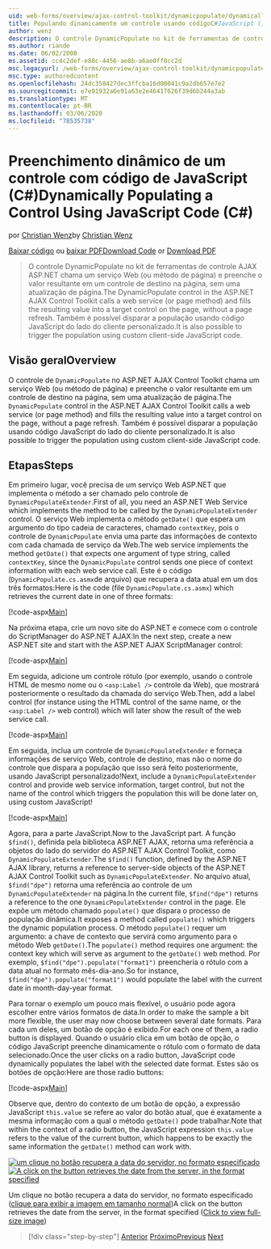 ```yaml
---
uid: web-forms/overview/ajax-control-toolkit/dynamicpopulate/dynamically-populating-a-control-using-javascript-code-cs
title: Populando dinamicamente um controle usando códigoC#JavaScript () | Microsoft Docs
author: wenz
description: O controle DynamicPopulate no kit de ferramentas de controle AJAX ASP.NET chama um serviço Web (ou método de página) e preenche o valor resultante em um controle de destino em t...
ms.author: riande
ms.date: 06/02/2008
ms.assetid: cc4c2def-e88c-4456-ae8b-a6ae0ff8cc2d
msc.legacyurl: /web-forms/overview/ajax-control-toolkit/dynamicpopulate/dynamically-populating-a-control-using-javascript-code-cs
msc.type: authoredcontent
ms.openlocfilehash: 24dc358427dec3ffcba16d00041c9a2db657e7e2
ms.sourcegitcommit: e7e91932a6e91a63e2e46417626f39d6b244a3ab
ms.translationtype: MT
ms.contentlocale: pt-BR
ms.lasthandoff: 03/06/2020
ms.locfileid: "78535738"
---
```

# <a name="dynamically-populating-a-control-using-javascript-code-c"></a><span data-ttu-id="57a41-103">Preenchimento dinâmico de um controle com código de JavaScript (C#)</span><span class="sxs-lookup"><span data-stu-id="57a41-103">Dynamically Populating a Control Using JavaScript Code (C#)</span></span>

<span data-ttu-id="57a41-104">por [Christian Wenz](https://github.com/wenz)</span><span class="sxs-lookup"><span data-stu-id="57a41-104">by [Christian Wenz](https://github.com/wenz)</span></span>

<span data-ttu-id="57a41-105">[Baixar código](https://download.microsoft.com/download/d/8/f/d8f2f6f9-1b7c-46ad-9252-e1fc81bdea3e/dynamicpopulate1.cs.zip) ou [baixar PDF](https://download.microsoft.com/download/b/6/a/b6ae89ee-df69-4c87-9bfb-ad1eb2b23373/dynamicpopulate1CS.pdf)</span><span class="sxs-lookup"><span data-stu-id="57a41-105">[Download Code](https://download.microsoft.com/download/d/8/f/d8f2f6f9-1b7c-46ad-9252-e1fc81bdea3e/dynamicpopulate1.cs.zip) or [Download PDF](https://download.microsoft.com/download/b/6/a/b6ae89ee-df69-4c87-9bfb-ad1eb2b23373/dynamicpopulate1CS.pdf)</span></span>

> <span data-ttu-id="57a41-106">O controle DynamicPopulate no kit de ferramentas de controle AJAX ASP.NET chama um serviço Web (ou método de página) e preenche o valor resultante em um controle de destino na página, sem uma atualização de página.</span><span class="sxs-lookup"><span data-stu-id="57a41-106">The DynamicPopulate control in the ASP.NET AJAX Control Toolkit calls a web service (or page method) and fills the resulting value into a target control on the page, without a page refresh.</span></span> <span data-ttu-id="57a41-107">Também é possível disparar a população usando código JavaScript do lado do cliente personalizado.</span><span class="sxs-lookup"><span data-stu-id="57a41-107">It is also possible to trigger the population using custom client-side JavaScript code.</span></span>

## <a name="overview"></a><span data-ttu-id="57a41-108">Visão geral</span><span class="sxs-lookup"><span data-stu-id="57a41-108">Overview</span></span>

<span data-ttu-id="57a41-109">O controle de `DynamicPopulate` no ASP.NET AJAX Control Toolkit chama um serviço Web (ou método de página) e preenche o valor resultante em um controle de destino na página, sem uma atualização de página.</span><span class="sxs-lookup"><span data-stu-id="57a41-109">The `DynamicPopulate` control in the ASP.NET AJAX Control Toolkit calls a web service (or page method) and fills the resulting value into a target control on the page, without a page refresh.</span></span> <span data-ttu-id="57a41-110">Também é possível disparar a população usando código JavaScript do lado do cliente personalizado.</span><span class="sxs-lookup"><span data-stu-id="57a41-110">It is also possible to trigger the population using custom client-side JavaScript code.</span></span>

## <a name="steps"></a><span data-ttu-id="57a41-111">Etapas</span><span class="sxs-lookup"><span data-stu-id="57a41-111">Steps</span></span>

<span data-ttu-id="57a41-112">Em primeiro lugar, você precisa de um serviço Web ASP.NET que implementa o método a ser chamado pelo controle de `DynamicPopulateExtender`.</span><span class="sxs-lookup"><span data-stu-id="57a41-112">First of all, you need an ASP.NET Web Service which implements the method to be called by the `DynamicPopulateExtender` control.</span></span> <span data-ttu-id="57a41-113">O serviço Web implementa o método `getDate()` que espera um argumento do tipo cadeia de caracteres, chamado `contextKey`, pois o controle de `DynamicPopulate` envia uma parte das informações de contexto com cada chamada de serviço da Web.</span><span class="sxs-lookup"><span data-stu-id="57a41-113">The web service implements the method `getDate()` that expects one argument of type string, called `contextKey`, since the `DynamicPopulate` control sends one piece of context information with each web service call.</span></span> <span data-ttu-id="57a41-114">Este é o código (`DynamicPopulate.cs.asmx`de arquivo) que recupera a data atual em um dos três formatos:</span><span class="sxs-lookup"><span data-stu-id="57a41-114">Here is the code (file `DynamicPopulate.cs.asmx`) which retrieves the current date in one of three formats:</span></span>

[!code-aspx[Main](dynamically-populating-a-control-using-javascript-code-cs/samples/sample1.aspx)]

<span data-ttu-id="57a41-115">Na próxima etapa, crie um novo site do ASP.NET e comece com o controle do ScriptManager do ASP.NET AJAX:</span><span class="sxs-lookup"><span data-stu-id="57a41-115">In the next step, create a new ASP.NET site and start with the ASP.NET AJAX ScriptManager control:</span></span>

[!code-aspx[Main](dynamically-populating-a-control-using-javascript-code-cs/samples/sample2.aspx)]

<span data-ttu-id="57a41-116">Em seguida, adicione um controle rótulo (por exemplo, usando o controle HTML de mesmo nome ou o `<asp:Label />` controle da Web), que mostrará posteriormente o resultado da chamada do serviço Web.</span><span class="sxs-lookup"><span data-stu-id="57a41-116">Then, add a label control (for instance using the HTML control of the same name, or the `<asp:Label />` web control) which will later show the result of the web service call.</span></span>

[!code-aspx[Main](dynamically-populating-a-control-using-javascript-code-cs/samples/sample3.aspx)]

<span data-ttu-id="57a41-117">Em seguida, inclua um controle de `DynamicPopulateExtender` e forneça informações de serviço Web, controle de destino, mas não o nome do controle que dispara a população que isso será feito posteriormente, usando JavaScript personalizado!</span><span class="sxs-lookup"><span data-stu-id="57a41-117">Next, include a `DynamicPopulateExtender` control and provide web service information, target control, but not the name of the control which triggers the population this will be done later on, using custom JavaScript!</span></span>

[!code-aspx[Main](dynamically-populating-a-control-using-javascript-code-cs/samples/sample4.aspx)]

<span data-ttu-id="57a41-118">Agora, para a parte JavaScript.</span><span class="sxs-lookup"><span data-stu-id="57a41-118">Now to the JavaScript part.</span></span> <span data-ttu-id="57a41-119">A função `$find()`, definida pela biblioteca ASP.NET AJAX, retorna uma referência a objetos do lado do servidor do ASP.NET AJAX Control Toolkit, como `DynamicPopulateExtender`.</span><span class="sxs-lookup"><span data-stu-id="57a41-119">The `$find()` function, defined by the ASP.NET AJAX library, returns a reference to server-side objects of the ASP.NET AJAX Control Toolkit such as `DynamicPopulateExtender`.</span></span> <span data-ttu-id="57a41-120">No arquivo atual, `$find("dpe")` retorna uma referência ao controle de um `DynamicPopulateExtender` na página.</span><span class="sxs-lookup"><span data-stu-id="57a41-120">In the current file, `$find("dpe")` returns a reference to the one `DynamicPopulateExtender` control in the page.</span></span> <span data-ttu-id="57a41-121">Ele expõe um método chamado `populate()` que dispara o processo de população dinâmica.</span><span class="sxs-lookup"><span data-stu-id="57a41-121">It exposes a method called `populate()` which triggers the dynamic population process.</span></span> <span data-ttu-id="57a41-122">O método `populate()` requer um argumento: a chave de contexto que servirá como argumento para o método Web `getDate()`.</span><span class="sxs-lookup"><span data-stu-id="57a41-122">The `populate()` method requires one argument: the context key which will serve as argument to the `getDate()` web method.</span></span> <span data-ttu-id="57a41-123">Por exemplo, `$find("dpe").populate("format1")` preencheria o rótulo com a data atual no formato mês-dia-ano.</span><span class="sxs-lookup"><span data-stu-id="57a41-123">So for instance, `$find("dpe").populate("format1")` would populate the label with the current date in month-day-year format.</span></span>

<span data-ttu-id="57a41-124">Para tornar o exemplo um pouco mais flexível, o usuário pode agora escolher entre vários formatos de data.</span><span class="sxs-lookup"><span data-stu-id="57a41-124">In order to make the sample a bit more flexible, the user may now choose between several date formats.</span></span> <span data-ttu-id="57a41-125">Para cada um deles, um botão de opção é exibido.</span><span class="sxs-lookup"><span data-stu-id="57a41-125">For each one of them, a radio button is displayed.</span></span> <span data-ttu-id="57a41-126">Quando o usuário clica em um botão de opção, o código JavaScript preenche dinamicamente o rótulo com o formato de data selecionado.</span><span class="sxs-lookup"><span data-stu-id="57a41-126">Once the user clicks on a radio button, JavaScript code dynamically populates the label with the selected date format.</span></span> <span data-ttu-id="57a41-127">Estes são os botões de opção:</span><span class="sxs-lookup"><span data-stu-id="57a41-127">Here are those radio buttons:</span></span>

[!code-aspx[Main](dynamically-populating-a-control-using-javascript-code-cs/samples/sample5.aspx)]

<span data-ttu-id="57a41-128">Observe que, dentro do contexto de um botão de opção, a expressão JavaScript `this.value` se refere ao valor do botão atual, que é exatamente a mesma informação com a qual o método `getDate()` pode trabalhar.</span><span class="sxs-lookup"><span data-stu-id="57a41-128">Note that within the context of a radio button, the JavaScript expression `this.value` refers to the value of the current button, which happens to be exactly the same information the `getDate()` method can work with.</span></span>

<span data-ttu-id="57a41-129">[![um clique no botão recupera a data do servidor, no formato especificado](dynamically-populating-a-control-using-javascript-code-cs/_static/image2.png)](dynamically-populating-a-control-using-javascript-code-cs/_static/image1.png)</span><span class="sxs-lookup"><span data-stu-id="57a41-129">[![A click on the button retrieves the date from the server, in the format specified](dynamically-populating-a-control-using-javascript-code-cs/_static/image2.png)](dynamically-populating-a-control-using-javascript-code-cs/_static/image1.png)</span></span>

<span data-ttu-id="57a41-130">Um clique no botão recupera a data do servidor, no formato especificado ([clique para exibir a imagem em tamanho normal](dynamically-populating-a-control-using-javascript-code-cs/_static/image3.png))</span><span class="sxs-lookup"><span data-stu-id="57a41-130">A click on the button retrieves the date from the server, in the format specified ([Click to view full-size image](dynamically-populating-a-control-using-javascript-code-cs/_static/image3.png))</span></span>

> [!div class="step-by-step"]
> <span data-ttu-id="57a41-131">[Anterior](dynamically-populating-a-control-cs.md)
> [Próximo](using-dynamicpopulate-with-a-user-control-and-javascript-cs.md)</span><span class="sxs-lookup"><span data-stu-id="57a41-131">[Previous](dynamically-populating-a-control-cs.md)
[Next](using-dynamicpopulate-with-a-user-control-and-javascript-cs.md)</span></span>
